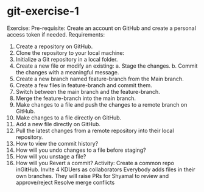 # git-exercise-1
Exercise:
Pre-requisite:
Create an account on GitHub and create a personal access token if needed.
Requirements:
1. Create a repository on GitHub.
2. Clone the repository to your local machine:
3. Initialize a Git repository in a local folder.
4. Create a new file or modify an existing:
a. Stage the changes.
b. Commit the changes with a meaningful message.
5. Create a new branch named feature-branch from the Main branch.
6. Create a few files in feature-branch and commit them.
7. Switch between the main branch and the feature-branch.
8. Merge the feature-branch into the main branch.
9. Make changes to a file and push the changes to a remote branch on GitHub.
10. Make changes to a file directly on GitHub.
11. Add a new file directly on GitHub.
12. Pull the latest changes from a remote repository into their local repository.
13. How to view the commit history?
14. How will you undo changes to a file before staging?
15. How will you unstage a file?
16. How will you Revert a commit?
Activity:
Create a common repo inGitHub.
Invite 4 KDUers as collaborators
Everybody adds files in their own branches.
They will raise PRs for Shyamal to review and approve/reject
Resolve merge conflicts
